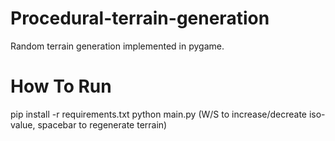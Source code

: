 # Procedural-terrain-generation
Random terrain generation implemented in pygame.

# How To Run
pip install -r requirements.txt
python main.py
(W/S to increase/decreate iso-value, spacebar to regenerate terrain)
